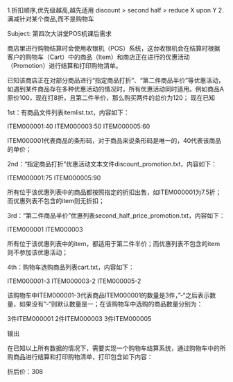 1.折扣顺序,优先级越高,越先适用
    discount > second half > reduce X upon Y
2.满减针对某个商品,而不是购物车


Subject: 第四次大讲堂POS机课后需求

商店里进行购物结算时会使用收银机（POS）系统，这台收银机会在结算时根据客户的购物车（Cart）中的商品（Item）和商店正在进行的优惠活动（Promotion）进行结算和打印购物清单。

已知该商店正在对部分商品进行“指定商品打折”、“第二件商品半价”等优惠活动，如遇到某件商品存在多种优惠活动的情况时，所有优惠活动同时适用。例如商品A原价100，现在打8折，且第二件半价，那么购买两件的总价为120；
现在已知

1st：有商品文件列表itemlist.txt，内容如下：

ITEM000001:40
ITEM000003:50
ITEM000005:60

ITEM000001代表商品的条形码，对于商品来说条形码是唯一的，40代表该商品的单价；

2nd：“指定商品打折”优惠活动文本文件discount_promotion.txt，内容如下：

ITEM000001:75
ITEM000005:90

所有位于该优惠列表中的商品都按照指定的折扣出售，如ITEM000001为7.5折；而优惠列表不包含的item则无折扣；

3rd：“第二件商品半价”优惠列表second_half_price_promotion.txt，内容如下：

ITEM000001
ITEM000003

所有位于该优惠列表中的item，都适用于第二件半价；而优惠列表不包含的item则不参加该优惠活动；

4th：购物车选购商品列表cart.txt，内容如下：

ITEM000001-3
ITEM000003-2
ITEM000005-2

该购物车中ITEM000001-3代表商品ITEM000001的数量是3件，”-“之后表示数量，如果没有”-“则默认数量是一；在该购物车中选购的商品数量分别为：

3件ITEM000001
2件ITEM000003
3件ITEM000005

输出

在已知以上所有数据的情况下，需要实现一个购物车结算系统，通过购物车中的所购商品进行结算和打印购物清单，打印包含如下内容：

折后价：308

​
--